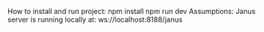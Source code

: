 How to install and run project: npm install npm run dev Assumptions: Janus server is running locally at: ws://localhost:8188/janus
